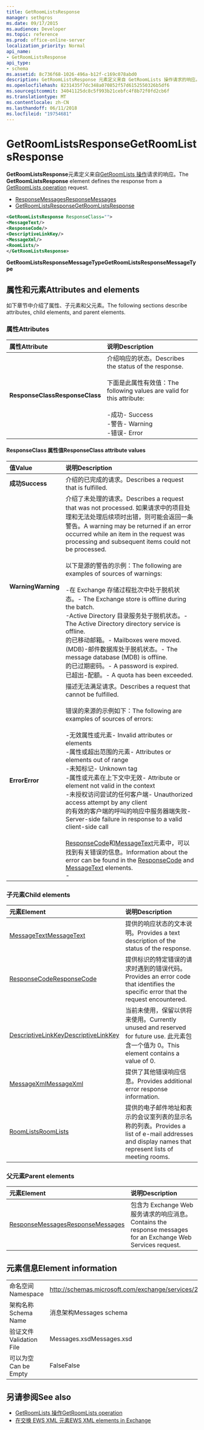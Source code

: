 ```yaml
---
title: GetRoomListsResponse
manager: sethgros
ms.date: 09/17/2015
ms.audience: Developer
ms.topic: reference
ms.prod: office-online-server
localization_priority: Normal
api_name:
- GetRoomListsResponse
api_type:
- schema
ms.assetid: 8c736f68-1026-496a-b12f-c169c078abd0
description: GetRoomListsResponse 元素定义来自 GetRoomLists 操作请求的响应。
ms.openlocfilehash: 8231435f7dc348a070852f57d6152550326b5df6
ms.sourcegitcommit: 34041125dc8c5f993b21cebfc4f8b72f0fd2cb6f
ms.translationtype: MT
ms.contentlocale: zh-CN
ms.lasthandoff: 06/11/2018
ms.locfileid: "19754681"
---
```

# <a name="getroomlistsresponse"></a><span data-ttu-id="77272-103">GetRoomListsResponse</span><span class="sxs-lookup"><span data-stu-id="77272-103">GetRoomListsResponse</span></span>

<span data-ttu-id="77272-104">**GetRoomListsResponse**元素定义来自[GetRoomLists 操作](getroomlists-operation.md)请求的响应。</span><span class="sxs-lookup"><span data-stu-id="77272-104">The **GetRoomListsResponse** element defines the response from a [GetRoomLists operation](getroomlists-operation.md) request.</span></span> 
  
- [<span data-ttu-id="77272-105">ResponseMessages</span><span class="sxs-lookup"><span data-stu-id="77272-105">ResponseMessages</span></span>](responsemessages.md)
- [<span data-ttu-id="77272-106">GetRoomListsResponse</span><span class="sxs-lookup"><span data-stu-id="77272-106">GetRoomListsResponse</span></span>](getroomlistsresponse.md)
  
```XML
<GetRoomListsResponse ResponseClass="">   
<MessageText/>   
<ResponseCode/>   
<DescriptiveLinkKey/>   
<MessageXml/>   
<RoomLists/>
</GetRoomListsResponse>
```

 <span data-ttu-id="77272-107">**GetRoomListsResponseMessageType**</span><span class="sxs-lookup"><span data-stu-id="77272-107">**GetRoomListsResponseMessageType**</span></span>
## <a name="attributes-and-elements"></a><span data-ttu-id="77272-108">属性和元素</span><span class="sxs-lookup"><span data-stu-id="77272-108">Attributes and elements</span></span>

<span data-ttu-id="77272-109">如下章节中介绍了属性、子元素和父元素。</span><span class="sxs-lookup"><span data-stu-id="77272-109">The following sections describe attributes, child elements, and parent elements.</span></span>
  
### <a name="attributes"></a><span data-ttu-id="77272-110">属性</span><span class="sxs-lookup"><span data-stu-id="77272-110">Attributes</span></span>

|<span data-ttu-id="77272-111">**属性**</span><span class="sxs-lookup"><span data-stu-id="77272-111">**Attribute**</span></span>|<span data-ttu-id="77272-112">**说明**</span><span class="sxs-lookup"><span data-stu-id="77272-112">**Description**</span></span>|
|:-----|:-----|
|<span data-ttu-id="77272-113">**ResponseClass**</span><span class="sxs-lookup"><span data-stu-id="77272-113">**ResponseClass**</span></span> <br/> | <span data-ttu-id="77272-114">介绍响应的状态。</span><span class="sxs-lookup"><span data-stu-id="77272-114">Describes the status of the response.</span></span> <br/><br/><span data-ttu-id="77272-115">下面是此属性有效值：</span><span class="sxs-lookup"><span data-stu-id="77272-115">The following values are valid for this attribute:</span></span>  <br/><br/><span data-ttu-id="77272-116">-成功</span><span class="sxs-lookup"><span data-stu-id="77272-116">-  Success</span></span>  <br/><span data-ttu-id="77272-117">-警告</span><span class="sxs-lookup"><span data-stu-id="77272-117">-  Warning</span></span>  <br/><span data-ttu-id="77272-118">-错误</span><span class="sxs-lookup"><span data-stu-id="77272-118">-  Error</span></span>  <br/> |
   
#### <a name="responseclass-attribute-values"></a><span data-ttu-id="77272-119">ResponseClass 属性值</span><span class="sxs-lookup"><span data-stu-id="77272-119">ResponseClass attribute values</span></span>

|<span data-ttu-id="77272-120">**值**</span><span class="sxs-lookup"><span data-stu-id="77272-120">**Value**</span></span>|<span data-ttu-id="77272-121">**说明**</span><span class="sxs-lookup"><span data-stu-id="77272-121">**Description**</span></span>|
|:-----|:-----|
|<span data-ttu-id="77272-122">**成功**</span><span class="sxs-lookup"><span data-stu-id="77272-122">**Success**</span></span> <br/> |<span data-ttu-id="77272-123">介绍的已完成的请求。</span><span class="sxs-lookup"><span data-stu-id="77272-123">Describes a request that is fulfilled.</span></span>  <br/> |
|<span data-ttu-id="77272-124">**Warning**</span><span class="sxs-lookup"><span data-stu-id="77272-124">**Warning**</span></span> <br/> | <span data-ttu-id="77272-125">介绍了未处理的请求。</span><span class="sxs-lookup"><span data-stu-id="77272-125">Describes a request that was not processed.</span></span> <span data-ttu-id="77272-126">如果请求中的项目处理和无法处理后续项时出错，则可能会返回一条警告。</span><span class="sxs-lookup"><span data-stu-id="77272-126">A warning may be returned if an error occurred while an item in the request was processing and subsequent items could not be processed.</span></span> <br/><br/><span data-ttu-id="77272-127">以下是源的警告的示例：</span><span class="sxs-lookup"><span data-stu-id="77272-127">The following are examples of sources of warnings:</span></span>  <br/><br/><span data-ttu-id="77272-128">-在 Exchange 存储过程批次中处于脱机状态。</span><span class="sxs-lookup"><span data-stu-id="77272-128">-  The Exchange store is offline during the batch.</span></span>  <br/><span data-ttu-id="77272-129">-Active Directory 目录服务处于脱机状态。</span><span class="sxs-lookup"><span data-stu-id="77272-129">-  The Active Directory directory service is offline.</span></span>  <br/><span data-ttu-id="77272-130">的已移动邮箱。</span><span class="sxs-lookup"><span data-stu-id="77272-130">-  Mailboxes were moved.</span></span>  <br/><span data-ttu-id="77272-131">(MDB)-邮件数据库处于脱机状态。</span><span class="sxs-lookup"><span data-stu-id="77272-131">-  The message database (MDB) is offline.</span></span>  <br/><span data-ttu-id="77272-132">的已过期密码。</span><span class="sxs-lookup"><span data-stu-id="77272-132">-  A password is expired.</span></span>  <br/><span data-ttu-id="77272-133">已超出-配额。</span><span class="sxs-lookup"><span data-stu-id="77272-133">-  A quota has been exceeded.</span></span>  <br/> |
|<span data-ttu-id="77272-134">**Error**</span><span class="sxs-lookup"><span data-stu-id="77272-134">**Error**</span></span> <br/> | <span data-ttu-id="77272-135">描述无法满足请求。</span><span class="sxs-lookup"><span data-stu-id="77272-135">Describes a request that cannot be fulfilled.</span></span> <br/><br/><span data-ttu-id="77272-136">错误的来源的示例如下：</span><span class="sxs-lookup"><span data-stu-id="77272-136">The following are examples of sources of errors:</span></span>  <br/><br/><span data-ttu-id="77272-137">-无效属性或元素</span><span class="sxs-lookup"><span data-stu-id="77272-137">-  Invalid attributes or elements</span></span>  <br/><span data-ttu-id="77272-138">-属性或超出范围的元素</span><span class="sxs-lookup"><span data-stu-id="77272-138">-  Attributes or elements out of range</span></span>  <br/><span data-ttu-id="77272-139">-未知标记</span><span class="sxs-lookup"><span data-stu-id="77272-139">-  Unknown tag</span></span>  <br/><span data-ttu-id="77272-140">-属性或元素在上下文中无效</span><span class="sxs-lookup"><span data-stu-id="77272-140">-  Attribute or element not valid in the context</span></span>  <br/><span data-ttu-id="77272-141">-未授权访问尝试的任何客户端</span><span class="sxs-lookup"><span data-stu-id="77272-141">-  Unauthorized access attempt by any client</span></span>  <br/><span data-ttu-id="77272-142">的有效的客户端的呼叫的响应中服务器端失败</span><span class="sxs-lookup"><span data-stu-id="77272-142">-  Server-side failure in response to a valid client-side call</span></span>  <br/><br/>  <span data-ttu-id="77272-143">[ResponseCode](responsecode.md)和[MessageText](messagetext.md)元素中，可以找到有关错误的信息。</span><span class="sxs-lookup"><span data-stu-id="77272-143">Information about the error can be found in the [ResponseCode](responsecode.md) and [MessageText](messagetext.md) elements.</span></span>  <br/>- |
   
### <a name="child-elements"></a><span data-ttu-id="77272-144">子元素</span><span class="sxs-lookup"><span data-stu-id="77272-144">Child elements</span></span>

|<span data-ttu-id="77272-145">**元素**</span><span class="sxs-lookup"><span data-stu-id="77272-145">**Element**</span></span>|<span data-ttu-id="77272-146">**说明**</span><span class="sxs-lookup"><span data-stu-id="77272-146">**Description**</span></span>|
|:-----|:-----|
|[<span data-ttu-id="77272-147">MessageText</span><span class="sxs-lookup"><span data-stu-id="77272-147">MessageText</span></span>](messagetext.md) <br/> |<span data-ttu-id="77272-148">提供的响应状态的文本说明。</span><span class="sxs-lookup"><span data-stu-id="77272-148">Provides a text description of the status of the response.</span></span>  <br/> |
|[<span data-ttu-id="77272-149">ResponseCode</span><span class="sxs-lookup"><span data-stu-id="77272-149">ResponseCode</span></span>](responsecode.md) <br/> |<span data-ttu-id="77272-150">提供标识的特定错误的请求时遇到的错误代码。</span><span class="sxs-lookup"><span data-stu-id="77272-150">Provides an error code that identifies the specific error that the request encountered.</span></span>  <br/> |
|[<span data-ttu-id="77272-151">DescriptiveLinkKey</span><span class="sxs-lookup"><span data-stu-id="77272-151">DescriptiveLinkKey</span></span>](descriptivelinkkey.md) <br/> |<span data-ttu-id="77272-152">当前未使用，保留以供将来使用。</span><span class="sxs-lookup"><span data-stu-id="77272-152">Currently unused and reserved for future use.</span></span> <span data-ttu-id="77272-153">此元素包含一个值为 0。</span><span class="sxs-lookup"><span data-stu-id="77272-153">This element contains a value of 0.</span></span>  <br/> |
|[<span data-ttu-id="77272-154">MessageXml</span><span class="sxs-lookup"><span data-stu-id="77272-154">MessageXml</span></span>](messagexml.md) <br/> |<span data-ttu-id="77272-155">提供了其他错误响应信息。</span><span class="sxs-lookup"><span data-stu-id="77272-155">Provides additional error response information.</span></span>  <br/> |
|[<span data-ttu-id="77272-156">RoomLists</span><span class="sxs-lookup"><span data-stu-id="77272-156">RoomLists</span></span>](roomlists.md) <br/> |<span data-ttu-id="77272-157">提供的电子邮件地址和表示的会议室列表的显示名称的列表。</span><span class="sxs-lookup"><span data-stu-id="77272-157">Provides a list of e-mail addresses and display names that represent lists of meeting rooms.</span></span>  <br/> |
   
### <a name="parent-elements"></a><span data-ttu-id="77272-158">父元素</span><span class="sxs-lookup"><span data-stu-id="77272-158">Parent elements</span></span>

|<span data-ttu-id="77272-159">**元素**</span><span class="sxs-lookup"><span data-stu-id="77272-159">**Element**</span></span>|<span data-ttu-id="77272-160">**说明**</span><span class="sxs-lookup"><span data-stu-id="77272-160">**Description**</span></span>|
|:-----|:-----|
|[<span data-ttu-id="77272-161">ResponseMessages</span><span class="sxs-lookup"><span data-stu-id="77272-161">ResponseMessages</span></span>](responsemessages.md) <br/> |<span data-ttu-id="77272-162">包含为 Exchange Web 服务请求的响应消息。</span><span class="sxs-lookup"><span data-stu-id="77272-162">Contains the response messages for an Exchange Web Services request.</span></span>  <br/> |
   
## <a name="element-information"></a><span data-ttu-id="77272-163">元素信息</span><span class="sxs-lookup"><span data-stu-id="77272-163">Element information</span></span>

|||
|:-----|:-----|
|<span data-ttu-id="77272-164">命名空间</span><span class="sxs-lookup"><span data-stu-id="77272-164">Namespace</span></span>  <br/> |http://schemas.microsoft.com/exchange/services/2006/messages  <br/> |
|<span data-ttu-id="77272-165">架构名称</span><span class="sxs-lookup"><span data-stu-id="77272-165">Schema Name</span></span>  <br/> |<span data-ttu-id="77272-166">消息架构</span><span class="sxs-lookup"><span data-stu-id="77272-166">Messages schema</span></span>  <br/> |
|<span data-ttu-id="77272-167">验证文件</span><span class="sxs-lookup"><span data-stu-id="77272-167">Validation File</span></span>  <br/> |<span data-ttu-id="77272-168">Messages.xsd</span><span class="sxs-lookup"><span data-stu-id="77272-168">Messages.xsd</span></span>  <br/> |
|<span data-ttu-id="77272-169">可以为空</span><span class="sxs-lookup"><span data-stu-id="77272-169">Can be Empty</span></span>  <br/> |<span data-ttu-id="77272-170">False</span><span class="sxs-lookup"><span data-stu-id="77272-170">False</span></span>  <br/> |
   
## <a name="see-also"></a><span data-ttu-id="77272-171">另请参阅</span><span class="sxs-lookup"><span data-stu-id="77272-171">See also</span></span>

- [<span data-ttu-id="77272-172">GetRoomLists 操作</span><span class="sxs-lookup"><span data-stu-id="77272-172">GetRoomLists operation</span></span>](getroomlists-operation.md)
- [<span data-ttu-id="77272-173">在交换 EWS XML 元素</span><span class="sxs-lookup"><span data-stu-id="77272-173">EWS XML elements in Exchange</span></span>](ews-xml-elements-in-exchange.md)

